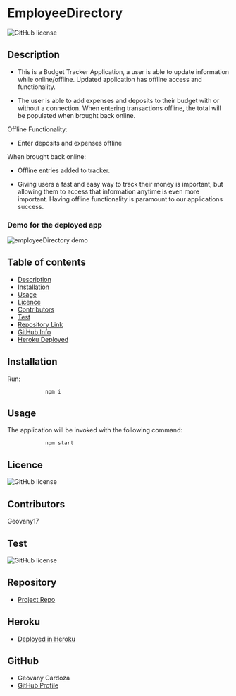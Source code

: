# EmployeeDirectory

![GitHub license](https://img.shields.io/badge/license-MIT-blue.svg)

## Description

- This is a Budget Tracker Application, a user is able to update information while online/offline. Updated application has offline access and functionality.

- The user is able to add expenses and deposits to their budget with or without a connection. When entering transactions offline, the total will be populated when brought back online.

Offline Functionality:

- Enter deposits and expenses offline

When brought back online:

- Offline entries added to tracker.

- Giving users a fast and easy way to track their money is important, but allowing them to access that information anytime is even more important. Having offline functionality is paramount to our applications success.

### Demo for the deployed app

![employeeDirectory demo](https://github.com/Geovany17/EmployeeDirectory/blob/main/assets/demo.gif)

## Table of contents

- [Description](#Description)
- [Installation](#Installation)
- [Usage](#Usage)
- [Licence](#Licence)
- [Contributors](#Contributors)
- [Test](#Test)
- [Repository Link](#Repository)
- [GitHub Info](#GitHub)
- [Heroku Deployed](#Heroku)

## Installation

Run:

                npm i

## Usage

The application will be invoked with the following command:

                npm start

## Licence

![GitHub license](https://img.shields.io/badge/license-MIT-blue.svg)

## Contributors

Geovany17

## Test

![GitHub license](https://img.shields.io/badge/test-100%25-success)

## Repository

- [Project Repo](https://github.com/Geovany17/EmployeeDirectory)

## Heroku

- [Deployed in Heroku](https://dry-forest-93487.herokuapp.com/)

## GitHub

- Geovany Cardoza
- [GitHub Profile](https://github.com/Geovany17)
